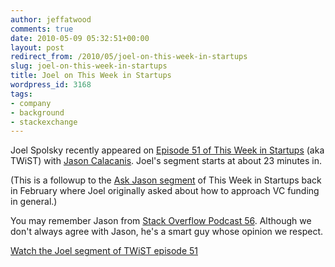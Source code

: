 ```yaml
---
author: jeffatwood
comments: true
date: 2010-05-09 05:32:51+00:00
layout: post
redirect_from: /2010/05/joel-on-this-week-in-startups
slug: joel-on-this-week-in-startups
title: Joel on This Week in Startups
wordpress_id: 3168
tags:
- company
- background
- stackexchange
---
```



Joel Spolsky recently appeared on [Episode 51 of This Week in Startups](http://thisweekin.com/thisweekin-startups/twist-51-with-joel-spolsky-2/) (aka TWiST) with [Jason Calacanis](http://calacanis.com/). Joel's segment starts at about 23 minutes in.



(This is a followup to the [Ask Jason segment](http://www.youtube.com/watch?v=KR3mCnSwkbo) of This Week in Startups back in February where Joel originally asked about how to approach VC funding in general.)



You may remember Jason from [Stack Overflow Podcast 56](http://blog.stackoverflow.com/2009/06/podcast-56/). Although we don't always agree with Jason, he's a smart guy whose opinion we respect.



[Watch the Joel segment of TWiST episode 51](http://www.youtube.com/watch?v=M09UrRooSVs&feature=player_embedded#t=23m15s)

